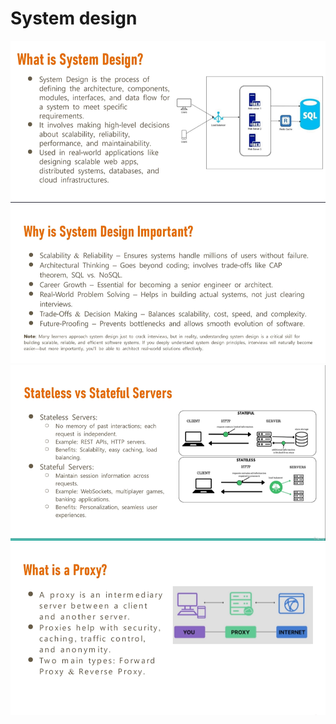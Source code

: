 # System design
![alt text](../images/image.png)
![alt text](../images/image-1.png)
![alt text](../images/image-2.png)
![alt text](../images/image-3.png)